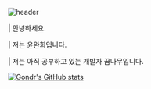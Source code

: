 ![header](https://capsule-render.vercel.app/api?type=Slice&color=707070&height=120&section=header&text=wannnhi-world&fontSize=100&animation=fadeIn&fontColor=DDDDDD)

| 안녕하세요.

| 저는 윤완희입니다.

| 저는 아직 공부하고 있는 개발자 꿈나무입니다.

[![Gondr's GitHub stats](https://github-readme-stats.vercel.app/api?username=wannnhi)](https://github.com/anuraghazra/github-readme-stats)
